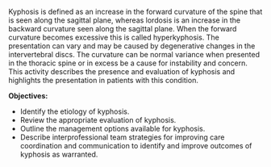 Kyphosis is defined as an increase in the forward curvature of the spine that is seen along the sagittal plane, whereas lordosis is an increase in the backward curvature seen along the sagittal plane. When the forward curvature becomes excessive this is called hyperkyphosis. The presentation can vary and may be caused by degenerative changes in the intervertebral discs. The curvature can be normal variance when presented in the thoracic spine or in excess be a cause for instability and concern. This activity describes the presence and evaluation of kyphosis and highlights the presentation in patients with this condition.

**Objectives:**
- Identify the etiology of kyphosis.
- Review the appropriate evaluation of kyphosis.
- Outline the management options available for kyphosis.
- Describe interprofessional team strategies for improving care coordination and communication to identify and improve outcomes of kyphosis as warranted.